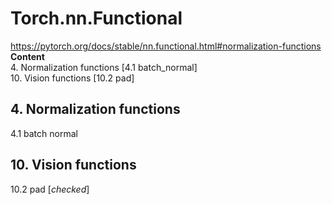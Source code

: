 # Torch.nn.Functional 
<https://pytorch.org/docs/stable/nn.functional.html#normalization-functions>    
**Content**   
4. Normalization functions [4.1 batch_normal]    
10. Vision functions [10.2 pad]

## 4. Normalization functions
4.1 batch normal


## 10. Vision functions
10.2 pad [_checked_]
